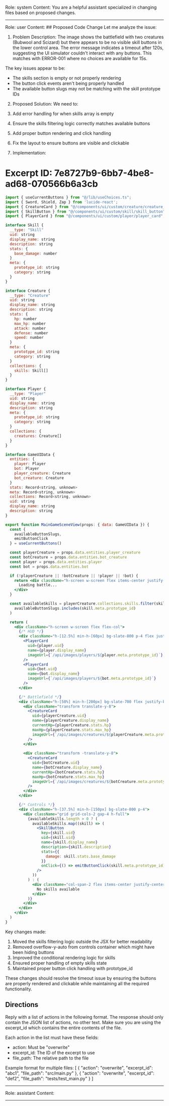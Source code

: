 Role: system
Content: You are a helpful assistant specialized in changing files based on proposed changes.
__________________
Role: user
Content: ## Proposed Code Change
Let me analyze the issue:

1. Problem Description:
The image shows the battlefield with two creatures (Bubwool and Scizard) but there appears to be no visible skill buttons in the lower control area. The error message indicates a timeout after 120s, suggesting the UI simulator couldn't interact with any buttons. This matches with ERROR-001 where no choices are available for 15s.

The key issues appear to be:
- The skills section is empty or not properly rendering
- The button click events aren't being properly handled
- The available button slugs may not be matching with the skill prototype IDs

2. Proposed Solution:
We need to:
1. Add error handling for when skills array is empty
2. Ensure the skills filtering logic correctly matches available buttons
3. Add proper button rendering and click handling
4. Fix the layout to ensure buttons are visible and clickable

3. Implementation:

# Excerpt ID: 7e8727b9-6bb7-4be8-ad68-070566b6a3cb
```jsx main_game/templates/MainGameScene.tsx
import { useCurrentButtons } from "@/lib/useChoices.ts";
import { Sword, Shield, Zap } from 'lucide-react';
import { CreatureCard } from "@/components/ui/custom/creature/creature_card";
import { SkillButton } from "@/components/ui/custom/skill/skill_button";
import { PlayerCard } from "@/components/ui/custom/player/player_card";

interface Skill {
  __type: "Skill"
  uid: string
  display_name: string
  description: string
  stats: {
    base_damage: number
  }
  meta: {
    prototype_id: string
    category: string
  }
}

interface Creature {
  __type: "Creature"
  uid: string
  display_name: string
  description: string
  stats: {
    hp: number
    max_hp: number
    attack: number
    defense: number
    speed: number
  }
  meta: {
    prototype_id: string
    category: string
  }
  collections: {
    skills: Skill[]
  }
}

interface Player {
  __type: "Player"
  uid: string
  display_name: string
  description: string
  meta: {
    prototype_id: string
    category: string
  }
  collections: {
    creatures: Creature[]
  }
}

interface GameUIData {
  entities: {
    player: Player
    bot: Player
    player_creature: Creature
    bot_creature: Creature
  }
  stats: Record<string, unknown>
  meta: Record<string, unknown>
  collections: Record<string, unknown>
  uid: string
  display_name: string
  description: string
}

export function MainGameSceneView(props: { data: GameUIData }) {
  const {
    availableButtonSlugs,
    emitButtonClick
  } = useCurrentButtons()

  const playerCreature = props.data.entities.player_creature
  const botCreature = props.data.entities.bot_creature
  const player = props.data.entities.player
  const bot = props.data.entities.bot

  if (!playerCreature || !botCreature || !player || !bot) {
    return <div className="h-screen w-screen flex items-center justify-center">
      Loading battle...
    </div>
  }

  const availableSkills = playerCreature.collections.skills.filter(skill => 
    availableButtonSlugs.includes(skill.meta.prototype_id)
  )

  return (
    <div className="h-screen w-screen flex flex-col">
      {/* HUD */}
      <div className="h-[12.5%] min-h-[60px] bg-slate-800 p-4 flex justify-between items-center">
        <PlayerCard 
          uid={player.uid}
          name={player.display_name}
          imageUrl={`/api/images/players/${player.meta.prototype_id}`}
        />
        <PlayerCard 
          uid={bot.uid}
          name={bot.display_name}
          imageUrl={`/api/images/players/${bot.meta.prototype_id}`}
        />
      </div>

      {/* Battlefield */}
      <div className="h-[50%] min-h-[200px] bg-slate-700 flex justify-between items-center px-16">
        <div className="transform translate-y-8">
          <CreatureCard
            uid={playerCreature.uid}
            name={playerCreature.display_name}
            currentHp={playerCreature.stats.hp}
            maxHp={playerCreature.stats.max_hp}
            imageUrl={`/api/images/creatures/${playerCreature.meta.prototype_id}`}
          />
        </div>
        
        <div className="transform -translate-y-8">
          <CreatureCard
            uid={botCreature.uid}
            name={botCreature.display_name}
            currentHp={botCreature.stats.hp}
            maxHp={botCreature.stats.max_hp}
            imageUrl={`/api/images/creatures/${botCreature.meta.prototype_id}`}
          />
        </div>
      </div>

      {/* Controls */}
      <div className="h-[37.5%] min-h-[150px] bg-slate-800 p-4">
        <div className="grid grid-cols-2 gap-4 h-full">
          {availableSkills.length > 0 ? (
            availableSkills.map((skill) => (
              <SkillButton
                key={skill.uid}
                uid={skill.uid}
                name={skill.display_name}
                description={skill.description}
                stats={{
                  damage: skill.stats.base_damage
                }}
                onClick={() => emitButtonClick(skill.meta.prototype_id)}
              />
            ))
          ) : (
            <div className="col-span-2 flex items-center justify-center text-slate-400">
              No skills available
            </div>
          )}
        </div>
      </div>
    </div>
  )
}
```

Key changes made:
1. Moved the skills filtering logic outside the JSX for better readability
2. Removed overflow-y-auto from controls container which might have been hiding buttons
3. Improved the conditional rendering logic for skills
4. Ensured proper handling of empty skills state
5. Maintained proper button click handling with prototype_id

These changes should resolve the timeout issue by ensuring the buttons are properly rendered and clickable while maintaining all the required functionality.

## Directions
Reply with a list of actions in the following format. The response should only contain the JSON list of actions, no other text.
Make sure you are using the excerpt_id which contains the entire contents of the file.

Each action in the list must have these fields:
- action: Must be "overwrite"
- excerpt_id: The ID of the excerpt to use
- file_path: The relative path to the file

Example format for multiple files:
[
    {
        "action": "overwrite",
        "excerpt_id": "abc1",
        "file_path": "src/main.py"
    },
    {
        "action": "overwrite",
        "excerpt_id": "def2",
        "file_path": "tests/test_main.py"
    }
]
__________________
Role: assistant
Content: 
__________________
